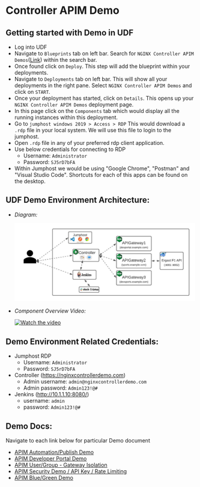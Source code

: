 # Controller APIM Demo

## Getting started with Demo in UDF 

- Log into UDF
- Navigate to `Blueprints` tab on left bar. Search for `NGINX Controller APIM Demos`([Link](https://udf.f5.com/b/cd255d5d-b1b6-4757-8b31-4ce1038a35ea#documentation)) within the search bar.
- Once found click on `Deploy`. This step will add the blueprint within your deployments.
- Navigate to `Deployments` tab on left bar. This will show all your deployments in the right pane. Select `NGINX Controller APIM Demos` and click on `START`.
- Once your deployment has started, click on `Details`. This opens up your `NGINX Controller APIM Demos` deployment page.
- In this page click on the `Components` tab which would display all the running instances within this deployment.
- Go to `jumphost windows 2019 > Access > RDP` This would download a `.rdp` file in your local system. We will use this file to login to the jumphost.
- Open `.rdp` file in any of your preferred rdp client application.
- Use below credentials for connecting to RDP
  - Username: `Administrator`
  - Password: `SJ5rD7bFA`
- Within Jumphost we would be using "Google Chrome", "Postman" and "Visual Studio Code". Shortcuts for each of this apps can be found on the desktop.
 
## UDF Demo Environment Architecture:
- *Diagram:*
  
  ![UDF Component Diagram](Docs/Media/00_Controller3.x_APIM_UDF_Components.jpeg)

- *Component Overview Video:*
  
  [![Watch the video](https://img.youtube.com/vi/DXIa6LmKFDE/maxresdefault.jpg)](https://youtu.be/DXIa6LmKFDE)


## Demo Environment Related Credentials:
- Jumphost RDP 
  - Username: `Administrator`
  - Password: `SJ5rD7bFA`
- Controller (https://nginxcontrollerdemo.com)
  - Admin username: `admin@nginxcontrollerdemo.com`
  - Admin password: `Admin123!@#`
- Jenkins (http://10.1.1.10:8080/)
  - username: `admin`
  - password: `Admin123!@#`
  
## Demo Docs:

Navigate to each link below for particular Demo document
- [APIM Automation/Publish Demo](Docs/AutomationDemo.md)
- [APIM Developer Portal Demo](Docs/DevPortalDemo.md)
- [APIM User/Group - Gateway Isolation](Docs/UserGroupIsolation.md)
- [APIM Security Demo / API Key / Rate Limiting](Docs/SecurityDemo.md)
- [APIM Blue/Green Demo](Docs/BlueGreenDemo.md)

